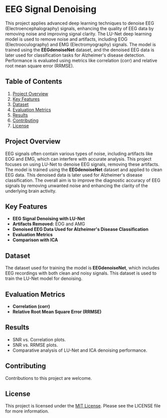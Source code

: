 # EEG Signal Denoising

This project applies advanced deep learning techniques to denoise EEG (Electroencephalography) signals, enhancing the quality of EEG data by removing noise and improving signal clarity. The LU-Net deep learning model is used to remove noise and artifacts, including EOG (Electrooculography) and EMG (Electromyography) signals. The model is trained using the **EEGdenoiseNet** dataset, and the denoised EEG data is later used for classification tasks for Alzheimer's disease detection. Performance is evaluated using metrics like correlation (corr) and relative root mean square error (RRMSE).

## Table of Contents

1. [Project Overview](#project-overview)
2. [Key Features](#key-features)
3. [Dataset](#dataset)
4. [Evaluation Metrics](#evaluation-metrics)
5. [Results](#results)
6. [Contributing](#contributing)
7. [License](#license)

## Project Overview

EEG signals often contain various types of noise, including artifacts like EOG and EMG, which can interfere with accurate analysis. This project focuses on using LU-Net to denoise EEG signals, removing these artifacts. The model is trained using the **EEGdenoiseNet** dataset and applied to clean EEG data. This denoised data is later used for Alzheimer's disease classification. The overall aim is to improve the diagnostic accuracy of EEG signals by removing unwanted noise and enhancing the clarity of the underlying brain activity.


## Key Features

- **EEG Signal Denoising with LU-Net**
- **Artifacts Removed:** EOG and AMG
- **Denoised EEG Data Used for Alzheimer's Disease Classification**
- **Evaluation Metrics**
- **Comparison with ICA**

## Dataset

The dataset used for training the model is **EEGdenoiseNet**, which includes EEG recordings with both clean and noisy signals. This dataset is used to train the LU-Net model for denoising.

## Evaluation Metrics

- **Correlation (corr)**
- **Relative Root Mean Square Error (RRMSE)**

## Results

- SNR vs. Correlation plots.
- SNR vs. RRMSE plots.
- Comparative analysis of LU-Net and ICA denoising performance.

## Contributing

Contributions to this project are welcome.

## License

This project is licensed under the [MIT License](https://opensource.org/licenses/MIT). Please see the LICENSE file for more information.
